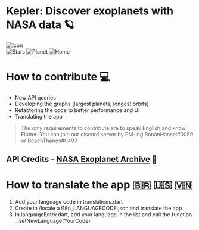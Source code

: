 # Kepler: Discover exoplanets with NASA data 🪐

![Icon](https://i.ibb.co/wyp3wgb/IMG-20200907-WA0002.jpg)\
![Stars](https://i.ibb.co/G3WrnZz/Screenshot-20200918-213330.jpg)
![Planet](https://i.ibb.co/CbcK7yV/Screenshot-20200918-213430.jpg)
![Home](https://i.ibb.co/hfRffYK/Screenshot-20200918-213304.jpg)


# How to contribute 💻
- New API queries
- Developing the graphs (largest planets, longest orbits)
- Refactoring the code to better performance and UI
- Translating the app 
> The only requirements to contribute are to speak English and know Flutter.
> You can join our discord server by PM-ing RonanHansel#0059 or BeachThanos#0493
## API Credits - [NASA Exoplanet Archive](https://exoplanetarchive.ipac.caltech.edu/) 🚀

# How to translate the app 🇧🇷 🇺🇸 🇻🇳

1. Add your language code in translations.dart
2. Create in /locale a i18n_LANGUAGECODE.json and translate the app
3. In languageEntry.dart, add your language in the list and call the function _.setNewLanguage(YourCode)
